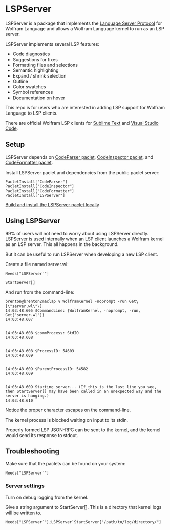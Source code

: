 # LSPServer

LSPServer is a package that implements the [Language Server Protocol](https://microsoft.github.io/language-server-protocol/) for Wolfram Language and allows a Wolfram Language kernel to run as an LSP server.

LSPServer implements several LSP features:
* Code diagnostics
* Suggestions for fixes
* Formatting files and selections
* Semantic highlighting
* Expand / shrink selection
* Outline
* Color swatches
* Symbol references
* Documentation on hover

This repo is for users who are interested in adding LSP support for Wolfram Language to LSP clients.

There are official Wolfram LSP clients for [Sublime Text](https://github.com/WolframResearch/Sublime-WolframLanguage) and [Visual Studio Code](https://github.com/WolframResearch/vscode-wolfram).


## Setup

LSPServer depends on [CodeParser paclet](https://github.com/WolframResearch/codeparser), [CodeInspector paclet](https://github.com/WolframResearch/codeinspector), and [CodeFormatter paclet](https://github.com/WolframResearch/codeformatter).

<!-- LSPServer and its dependencies are included in Mathematica 13.0 and above. -->

Install LSPServer paclet and dependencies from the public paclet server:
```
PacletInstall["CodeParser"]
PacletInstall["CodeInspector"]
PacletInstall["CodeFormatter"]
PacletInstall["LSPServer"]
```

[Build and install the LSPServer paclet locally](HowToBuild.md)


## Using LSPServer

99% of users will not need to worry about using LSPServer directly. LSPServer is used internally when an LSP client launches a Wolfram kernel as an LSP server. This all happens in the background.

But it can be useful to run LSPServer when developing a new LSP client.

Create a file named server.wl:
```
Needs["LSPServer`"]

StartServer[]
```

And run from the command-line:
```
brenton@brenton2maclap % WolframKernel -noprompt -run Get\[\"server.wl\"\]
14:03:48.605 $CommandLine: {WolframKernel, -noprompt, -run, Get["server.wl"]}
14:03:48.607 


14:03:48.608 $commProcess: StdIO
14:03:48.608 


14:03:48.608 $ProcessID: 54603
14:03:48.609 


14:03:48.609 $ParentProcessID: 54582
14:03:48.609 


14:03:48.609 Starting server... (If this is the last line you see, then StartServer[] may have been called in an unexpected way and the server is hanging.)
14:03:48.610 
```

Notice the proper character escapes on the command-line.

The kernel process is blocked waiting on input to its stdin.

Properly formed LSP JSON-RPC can be sent to the kernel, and the kernel would send its response to stdout.


## Troubleshooting

Make sure that the paclets can be found on your system:
```
Needs["LSPServer`"]
```


### Server settings

Turn on debug logging from the kernel.

Give a string argument to StartServer[]. This is a directory that kernel logs will be written to.

```
Needs["LSPServer`"];LSPServer`StartServer["/path/to/log/directory/"]
```
